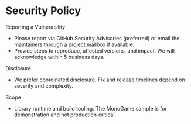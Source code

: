 Security Policy
===============

Reporting a Vulnerability
- Please report via GitHub Security Advisories (preferred) or email the maintainers through a project mailbox if available.
- Provide steps to reproduce, affected versions, and impact. We will acknowledge within 5 business days.

Disclosure
- We prefer coordinated disclosure. Fix and release timelines depend on severity and complexity.

Scope
- Library runtime and build tooling. The MonoGame sample is for demonstration and not production‑critical.

